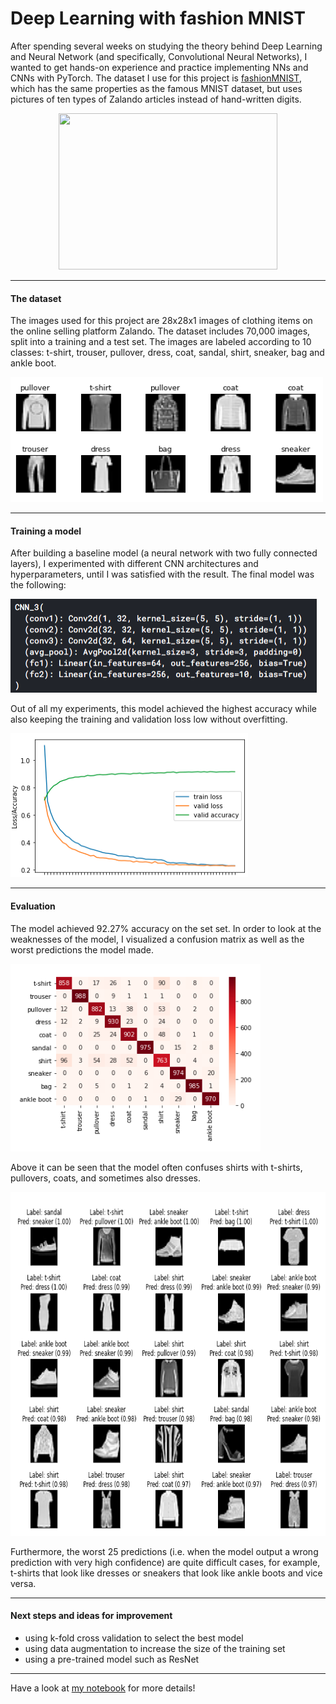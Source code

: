 # Deep Learning with fashion MNIST

After spending several weeks on studying the theory behind Deep Learning and Neural Network (and specifically, Convolutional Neural Networks), I wanted to get hands-on experience and practice implementing NNs and CNNs with PyTorch. The dataset I use for this project is [fashionMNIST](https://www.kaggle.com/zalando-research/fashionmnist), which has the same properties as the famous MNIST dataset, but uses pictures of ten types of Zalando articles instead of hand-written digits.

<p align="center">
  <img width="350" height="250" src="https://cdn.pixabay.com/photo/2016/03/31/23/37/blouse-1297721_960_720.png">
</p>

***

#### The dataset
The images used for this project are 28x28x1 images of clothing items on the online selling platform Zalando. The dataset includes 70,000 images, split into a training and a test set. The images are labeled according to 10 classes: t-shirt, trouser, pullover, dress, coat, sandal, shirt, sneaker, bag and ankle boot.

<p align="left">
  <img width="500" height="200" src="https://github.com/HeleneFabia/fashion-mnist/blob/master/images/data.png">
</p>

***

#### Training a model

After building a baseline model (a neural network with two fully connected layers), I experimented with different CNN architectures and hyperparameters, until I was satisfied with the result. The final model was the following:

<p align="left">
  <img width="490" height="150" src="https://github.com/HeleneFabia/fashion-mnist/blob/master/images/model.png">
</p>

Out of all my experiments, this model achieved the highest accuracy while also keeping the training and validation loss low without overfitting.

<p align="left">
  <img width="380" height="230" src="https://github.com/HeleneFabia/fashion-mnist/blob/master/images/learning_curve.png">
</p>

***

#### Evaluation 

The model achieved 92.27% accuracy on the set set. In order to look at the weaknesses of the model, I visualized a confusion matrix as well as the worst predictions the model made.

<p align="left">
  <img width="400" height="300" src="https://github.com/HeleneFabia/fashion-mnist/blob/master/images/confusion_matrix.png">
</p>

Above it can be seen that the model often confuses shirts with t-shirts, pullovers, coats, and sometimes also dresses.

<p align="left">
  <img width="720" height="550" src="https://github.com/HeleneFabia/fashion-mnist/blob/master/images/top_25_wrong_preds.png">
</p>

Furthermore, the worst 25 predictions (i.e. when the model output a wrong prediction with very high confidence) are quite difficult cases, for example, t-shirts that look like dresses or sneakers that look like ankle boots and vice versa.

***

#### Next steps and ideas for improvement

- using k-fold cross validation to select the best model
- using data augmentation to increase the size of the training set
- using a pre-trained model such as ResNet 

***

Have a look at [my notebook](https://github.com/HeleneFabia/fashion-mnist/blob/master/fashion-mnist-cnn.ipynb) for more details! 
